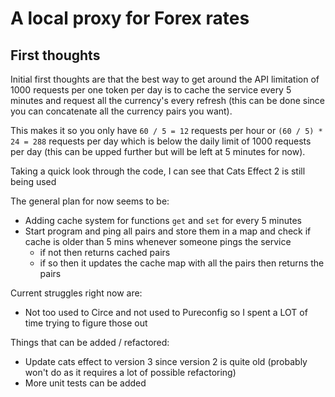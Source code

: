 # A local proxy for Forex rates

## First thoughts
Initial first thoughts are that the best way to get around the API limitation of 1000 requests per one token 
per day is to cache the service every 5 minutes and request all the currency's every refresh 
(this can be done since you can concatenate all the currency pairs you want).

This makes it so you only have ```60 / 5 = 12``` requests per hour or ```(60 / 5) * 24 = 288``` requests per day 
which is below the daily limit of 1000 requests per day (this can be upped further but will be left at 5 minutes for now).

Taking a quick look through the code, I can see that Cats Effect 2 is still being used

The general plan for now seems to be:
- Adding cache system for functions ```get``` and ```set``` for every 5 minutes
- Start program and ping all pairs and store them in a map and check if cache is older than 5 mins whenever someone pings the service
  - if not then returns cached pairs
  - if so then it updates the cache map with all the pairs then returns the pairs

Current struggles right now are:
- Not too used to Circe and not used to Pureconfig so I spent a LOT of time trying to figure those out

Things that can be added / refactored:
- Update cats effect to version 3 since version 2 is quite old (probably won't do as it requires a lot of possible refactoring)
- More unit tests can be added